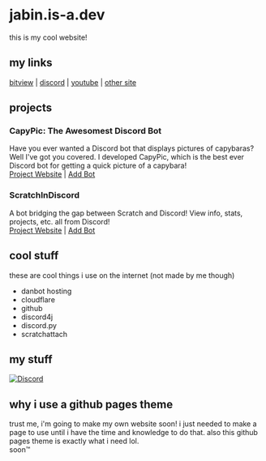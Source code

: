 # jabin.is-a.dev
this is my cool website!  

## my links
[bitview](http://bitview.net/user/jabin) | [discord](https://discord.com/users/964614935298588692) | [youtube](https://youtube.com/@jabinstech) | [other site](https://jabinstech.net/)

## projects
### CapyPic: The Awesomest Discord Bot  
Have you ever wanted a Discord bot that displays pictures of capybaras? Well I've got you covered. I developed CapyPic, which is the best ever Discord bot for getting a quick picture of a capybara!  
[Project Website](https://capy.jabinstech.net/) | [Add Bot](http://invite.capy.jabinstech.net/)
### ScratchInDiscord  
A bot bridging the gap between Scratch and Discord! View info, stats, projects, etc. all from Discord!  
[Project Website](https://sid.jabinstech.net/) | [Add Bot](http://invite.scratchindiscord.jabinstech.net/)

## cool stuff
these are cool things i use on the internet (not made by me though)  
* danbot hosting
* cloudflare
* github
* discord4j
* discord.py
* scratchattach  

## my stuff  
[<img alt="Discord" src="https://img.shields.io/discord/972126416646860850?logo=discord&logoColor=white&label=capybara%20fan%20club">](https://discord.gg/GKGRS7zz2C)  

## why i use a github pages theme  
trust me, i'm going to make my own website soon! i just needed to make a page to use until i have the time and knowledge to do that. also this github pages theme is exactly what i need lol.  
soon™

